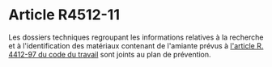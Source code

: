 # Article R4512-11

Les dossiers techniques regroupant les informations relatives à la recherche et à l'identification des matériaux contenant de l'amiante prévus à [l'article R. 4412-97 du code du travail][1] sont joints au plan de prévention.

 [1]: /affichCodeArticle.do?cidTexte=LEGITEXT000006072050&idArticle=LEGIARTI000018490581&dateTexte=&categorieLien=cid